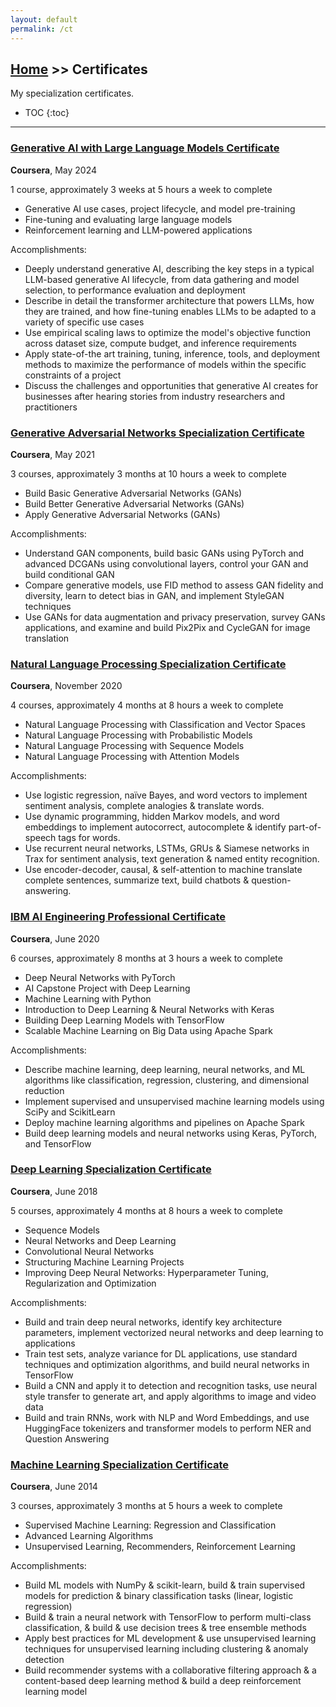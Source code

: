```yaml
---
layout: default
permalink: /ct
---
```


## [Home](/) >> Certificates

My specialization certificates.

* TOC
{:toc}

* * *

### [Generative AI with Large Language Models Certificate](https://www.coursera.org/account/accomplishments/certificate/CFJA3G48KRFP)

**Coursera**, May 2024

1 course, approximately 3 weeks at 5 hours a week to complete

* Generative AI use cases, project lifecycle, and model pre-training
* Fine-tuning and evaluating large language models
* Reinforcement learning and LLM-powered applications

Accomplishments:

* Deeply understand generative AI, describing the key steps in a typical LLM-based generative AI lifecycle, from data gathering and model selection, to performance evaluation and deployment
* Describe in detail the transformer architecture that powers LLMs, how they are trained, and how fine-tuning enables LLMs to be adapted to a variety of specific use cases
* Use empirical scaling laws to optimize the model's objective function across dataset size, compute budget, and inference requirements
* Apply state-of-the art training, tuning, inference, tools, and deployment methods to maximize the performance of models within the specific constraints of a project
* Discuss the challenges and opportunities that generative AI creates for businesses after hearing stories from industry researchers and practitioners

### [Generative Adversarial Networks Specialization Certificate](https://www.coursera.org/account/accomplishments/specialization/VMRKG3EYJRNU)

**Coursera**, May 2021

3 courses, approximately 3 months at 10 hours a week to complete

* Build Basic Generative Adversarial Networks (GANs)
* Build Better Generative Adversarial Networks (GANs)
* Apply Generative Adversarial Networks (GANs)

Accomplishments:

* Understand GAN components, build basic GANs using PyTorch and advanced DCGANs using convolutional layers, control your GAN and build conditional GAN
* Compare generative models, use FID method to assess GAN fidelity and diversity, learn to detect bias in GAN, and implement StyleGAN techniques
* Use GANs for data augmentation and privacy preservation, survey GANs applications, and examine and build Pix2Pix and CycleGAN for image translation

### [Natural Language Processing Specialization Certificate](https://www.coursera.org/account/accomplishments/specialization/J36RF5DGX9EH)

**Coursera**, November 2020

4 courses, approximately 4 months at 8 hours a week to complete

* Natural Language Processing with Classification and Vector Spaces
* Natural Language Processing with Probabilistic Models
* Natural Language Processing with Sequence Models
* Natural Language Processing with Attention Models

Accomplishments:

* Use logistic regression, naïve Bayes, and word vectors to implement sentiment analysis, complete analogies & translate words.
* Use dynamic programming, hidden Markov models, and word embeddings to implement autocorrect, autocomplete & identify part-of-speech tags for words.
* Use recurrent neural networks, LSTMs, GRUs & Siamese networks in Trax for sentiment analysis, text generation & named entity recognition.
* Use encoder-decoder, causal, & self-attention to machine translate complete sentences, summarize text, build chatbots & question-answering.

### [IBM AI Engineering Professional Certificate](https://www.coursera.org/account/accomplishments/specialization/2CP6LZTVXSGC)

**Coursera**, June 2020

6 courses, approximately 8 months at 3 hours a week to complete

* Deep Neural Networks with PyTorch
* AI Capstone Project with Deep Learning
* Machine Learning with Python
* Introduction to Deep Learning & Neural Networks with Keras
* Building Deep Learning Models with TensorFlow
* Scalable Machine Learning on Big Data using Apache Spark

Accomplishments:

* Describe machine learning, deep learning, neural networks, and ML algorithms like classification, regression, clustering, and dimensional reduction
* Implement supervised and unsupervised machine learning models using SciPy and ScikitLearn
* Deploy machine learning algorithms and pipelines on Apache Spark
* Build deep learning models and neural networks using Keras, PyTorch, and TensorFlow

### [Deep Learning Specialization Certificate](https://www.coursera.org/account/accomplishments/specialization/46MFP45CUWMH)

**Coursera**, June 2018

5 courses, approximately 4 months at 8 hours a week to complete

* Sequence Models
* Neural Networks and Deep Learning
* Convolutional Neural Networks
* Structuring Machine Learning Projects
* Improving Deep Neural Networks: Hyperparameter Tuning, Regularization and Optimization

Accomplishments:

* Build and train deep neural networks, identify key architecture parameters, implement vectorized neural networks and deep learning to applications
* Train test sets, analyze variance for DL applications, use standard techniques and optimization algorithms, and build neural networks in TensorFlow
* Build a CNN and apply it to detection and recognition tasks, use neural style transfer to generate art, and apply algorithms to image and video data
* Build and train RNNs, work with NLP and Word Embeddings, and use HuggingFace tokenizers and transformer models to perform NER and Question Answering

### [Machine Learning Specialization Certificate](https://github.com/rmarquis/coursera-machinelearning/blob/master/ML-certificate.pdf)

**Coursera**, June 2014

3 courses, approximately 3 months at 5 hours a week to complete

* Supervised Machine Learning: Regression and Classification
* Advanced Learning Algorithms
* Unsupervised Learning, Recommenders, Reinforcement Learning

Accomplishments:

* Build ML models with NumPy & scikit-learn, build & train supervised models for prediction & binary classification tasks (linear, logistic regression)
* Build & train a neural network with TensorFlow to perform multi-class classification, & build & use decision trees & tree ensemble methods
* Apply best practices for ML development & use unsupervised learning techniques for unsupervised learning including clustering & anomaly detection
* Build recommender systems with a collaborative filtering approach & a content-based deep learning method & build a deep reinforcement learning model
